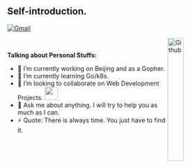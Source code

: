 
## Self-introduction.

[![Gmail](https://img.shields.io/badge/-Gmail-c14438?style=flat&logo=Gmail&logoColor=white)](mailto:ticmers@gmail.com)

&nbsp;
<img width="27%" align="right" alt="Github" src="https://p0.ssl.qhimg.com/t015d8764e57a8283b1.jpg" />

**Talking about Personal Stuffs:**

- 🔭 I’m currently working on Beijing and as a Gopher.
- 🌱 I’m currently learning Go/k8s.
- 👯 I’m looking to collaborate on Web Development Projects. <img src="https://media.giphy.com/media/WUlplcMpOCEmTGBtBW/giphy.gif" width="30">
- 💬 Ask me about anything. I will try to help you as much as I can.
- ⚡ Quote: There is always time. You just have to find it.
